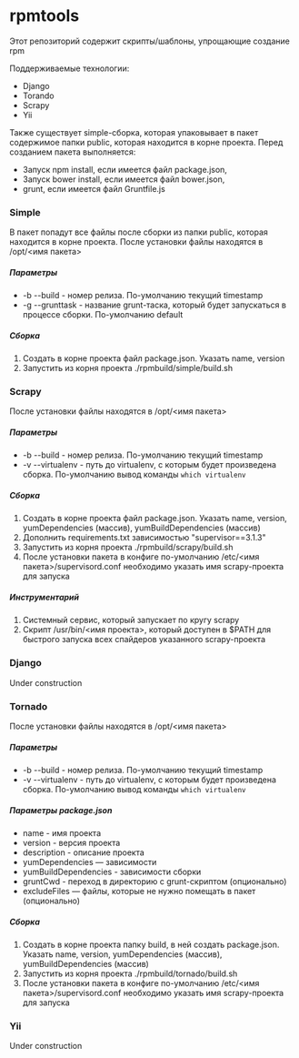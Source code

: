# rpmtools

Этот репозиторий содержит скрипты/шаблоны, упрощающие создание rpm

Поддерживаемые технологии:

* Django
* Torando
* Scrapy
* Yii

Также существует simple-сборка, которая упаковывает в пакет 
содержимое папки public, которая находится в корне проекта. 
Перед созданием пакета выполняется:

* Запуск npm install, если имеется файл package.json,
* Запуск bower install, если имеется файл bower.json,
* grunt, если имеется файл Gruntfile.js

### Simple

В пакет попадут все файлы после сборки из папки public, которая находится в корне проекта.
После установки файлы находятся в /opt/<имя пакета>

##### Параметры

* -b --build - номер релиза. По-умолчанию текущий timestamp
* -g --grunttask - название grunt-таска, который будет запускаться в процессе сборки. По-умолчанию default

##### Сборка

1. Создать в корне проекта файл package.json. Указать name, version
2. Запустить из корня проекта ./rpmbuild/simple/build.sh

### Scrapy

После установки файлы находятся в /opt/<имя пакета>

##### Параметры

* -b --build - номер релиза. По-умолчанию текущий timestamp
* -v --virtualenv - путь до virtualenv, с которым будет произведена сборка. По-умолчанию вывод команды ```which virtualenv``` 


##### Сборка

1. Создать в корне проекта файл package.json. Указать name, version, yumDependencies (массив), yumBuildDependencies (массив)
2. Дополнить requirements.txt зависимостью "supervisor==3.1.3"
3. Запустить из корня проекта ./rpmbuild/scrapy/build.sh
4. После установки пакета в конфиге по-умолчанию /etc/<имя пакета>/supervisord.conf необходимо указать имя scrapy-проекта для запуска

##### Инструментарий

1. Системный сервис, который запускает по кругу scrapy
2. Скрипт /usr/bin/<имя проекта>, который доступен в $PATH для быстрого запуска всех спайдеров указанного scrapy-проекта

### Django

Under construction

### Tornado

После установки файлы находятся в /opt/<имя пакета>

##### Параметры

* -b --build - номер релиза. По-умолчанию текущий timestamp
* -v --virtualenv - путь до virtualenv, с которым будет произведена сборка. По-умолчанию вывод команды ```which virtualenv``` 

##### Параметры package.json

* name - имя проекта
* version - версия проекта
* description - описание проекта
* yumDependencies — зависимости
* yumBuildDependencies - зависимости сборки
* gruntCwd - переход в директорию с grunt-скриптом (опционально)
* excludeFiles — файлы, которые не нужно помещать в пакет (опционально)
 
##### Сборка

1. Создать в корне проекта папку build, в ней создать package.json. Указать name, version, yumDependencies (массив), yumBuildDependencies (массив)
2. Запустить из корня проекта ./rpmbuild/tornado/build.sh
3. После установки пакета в конфиге по-умолчанию /etc/<имя пакета>/supervisord.conf необходимо указать имя scrapy-проекта для запуска


### Yii

Under construction